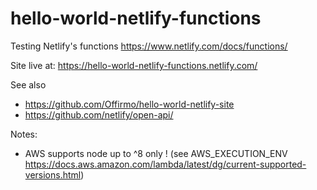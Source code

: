 # hello-world-netlify-functions

Testing Netlify's functions https://www.netlify.com/docs/functions/

Site live at: https://hello-world-netlify-functions.netlify.com/

See also
* https://github.com/Offirmo/hello-world-netlify-site
* https://github.com/netlify/open-api/

Notes:
* AWS supports node up to ^8 only ! (see AWS_EXECUTION_ENV https://docs.aws.amazon.com/lambda/latest/dg/current-supported-versions.html)
